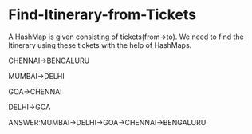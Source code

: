 # Find-Itinerary-from-Tickets
A HashMap is given consisting of tickets(from->to). We need to find the Itinerary using these tickets with the help of HashMaps.

CHENNAI->BENGALURU

MUMBAI->DELHI

GOA->CHENNAI

DELHI->GOA

ANSWER:MUMBAI->DELHI->GOA->CHENNAI->BENGALURU
